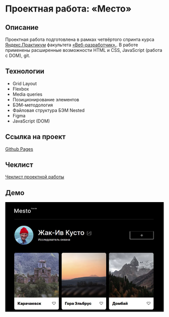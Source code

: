 # Проектная работа: «Место»

## Описание

Проектная работа подготовлена в рамках четвёртого спринта курса [Яндекс.Практикум](https://practicum.yandex.ru/) факультета [«Веб-разработчик».](https://practicum.yandex.ru/web/). В работе применены расширенные возможности HTML и CSS, JavaScript (работа с DOM), git.

## Технологии
* Grid Layout
* Flexbox
* Media queries
* Позиционирование элементов
* БЭМ-методология
* Файловая структура БЭМ Nested
* Figma
* JavaScript (DOM)

## Ссылка на проект
[Github Pages](https://mashafromrasha.github.io/mesto/)

## Чеклист
[Чеклист проектной работы](https://code.s3.yandex.net/web-developer/checklists-pdf/new-program/checklist-4.pdf)

## Демо
![demo](./images/demo.jpg)